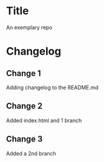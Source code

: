 # Title

An exemplary repo

# Changelog

## Change 1

Adding changelog to the README.md

## Change 2

Added index.html and 1 branch

## Change 3

Added a 2nd branch
